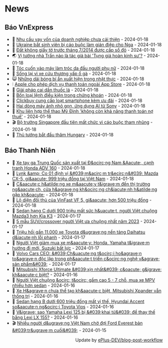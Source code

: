 # News

## Báo VnExpress
<!-- vnexpress:START -->
- 🚀 [Nhu cầu vay vốn của doanh nghiệp chưa cải thiện](https://vnexpress.net/nhu-cau-vay-von-cua-doanh-nghiep-chua-cai-thien-4702414.html) - 2024-01-18
- 🧰 [Ukraine bắt sinh viên bị cáo buộc làm gián điệp cho Nga](https://vnexpress.net/ukraine-bat-sinh-vien-bi-cao-buoc-lam-gian-diep-cho-nga-4702481.html) - 2024-01-18
- 🥰 [Đất không giấy tờ trước tháng 7/2014 được cấp sổ đỏ](https://vnexpress.net/dat-khong-giay-to-truoc-thang-7-2014-duoc-cap-so-do-4702445.html) - 2024-01-18
- 🌏 [Vị tướng nhà Trần nào là tác giả bài &#39;Tụng giá hoàn kinh sư&#39;?](https://vnexpress.net/vi-tuong-nha-tran-nao-la-tac-gia-bai-tung-gia-hoan-kinh-su-4702447.html) - 2024-01-18
- 🧐 [Tóc cuốn vào máy làm tróc da đầu người phụ nữ](https://vnexpress.net/toc-cuon-vao-may-lam-troc-da-dau-nguoi-phu-nu-4702411.html) - 2024-01-18
- 💫 [Sống lại vì xe cứu thương vấp ổ gà](https://vnexpress.net/song-lai-vi-xe-cuu-thuong-vap-o-ga-4702288.html) - 2024-01-18
- 😺 [Những dải bóng bí ẩn xuất hiện trong nhật thực](https://vnexpress.net/nhung-dai-bong-bi-an-xuat-hien-trong-nhat-thuc-4702094.html) - 2024-01-18
- 🕯 [Apple cho phép dịch vụ thanh toán ngoài App Store](https://vnexpress.net/apple-cho-phep-dich-vu-thanh-toan-ngoai-app-store-4702045.html) - 2024-01-18
- 💃 [Giải pháp cai dần thuốc lá](https://vnexpress.net/giai-phap-cai-dan-thuoc-la-4702469.html) - 2024-01-18
- 💂 [Bốn loại lệnh điều kiện trong chứng khoán](https://vnexpress.net/bon-loai-lenh-dieu-kien-trong-chung-khoan-4702255.html) - 2024-01-18
- 🎊 [Clickbuy cung cấp loạt smartphone kèm ưu đãi](https://vnexpress.net/clickbuy-cung-cap-loat-smartphone-kem-uu-dai-4701757.html) - 2024-01-18
- 🤠 [Hai dòng máy ảnh nhỏ gọn, ứng dụng AI từ Sony](https://vnexpress.net/hai-dong-may-anh-nho-gon-ung-dung-ai-tu-sony-4701740.html) - 2024-01-18
- 🌈 [Khu liên hợp thể thao Mỹ Đình &#39;không còn khả năng thanh toán nợ thuế&#39;](https://vnexpress.net/khu-lien-hop-the-thao-my-dinh-khong-con-kha-nang-thanh-toan-no-thue-4702460.html) - 2024-01-18
- 🎬 [Bộ trưởng Singapore đầu tiên mất chức vì cáo buộc tham nhũng](https://vnexpress.net/bo-truong-singapore-dau-tien-mat-chuc-vi-cao-buoc-tham-nhung-4702467.html) - 2024-01-18
- 🚀 [Thủ tướng bắt đầu thăm Hungary](https://vnexpress.net/thu-tuong-bat-dau-tham-hungary-4702476.html) - 2024-01-18<!-- vnexpress:END -->

## Báo Thanh Niên
<!-- thanhnien:START -->
- 🤠 [Xe tay ga Trung Quốc sản xuất tại Đ&amp;ocirc;ng Nam &amp;Aacute;, cạnh tranh Honda ADV 160](https://thanhnien.vn/xe-tay-ga-trung-quoc-san-xuat-tai-dong-nam-a-canh-tranh-honda-adv-160-185240118102945438.htm) - 2024-01-18
- 🥸 [Lynk &amp;amp; Co 01 định vị &amp;#039;m&amp;acirc;m tr&amp;ecirc;n&amp;#039; Mazda CX-5, gi&amp;aacute; 999 triệu đồng tại Việt Nam](https://thanhnien.vn/lynk-co-01-dinh-vi-mam-tren-mazda-cx-5-gia-999-trieu-dong-tai-viet-nam-185240114172029212.htm) - 2024-01-18
- 🌁 [C&amp;aacute;c h&amp;atilde;ng xe m&amp;aacute;y t&amp;igrave;m đến thị trường ng&amp;aacute;ch, cửa h&amp;agrave;ng kh&amp;ocirc;ng ch&amp;iacute;nh h&amp;atilde;ng gặp kh&amp;oacute;](https://thanhnien.vn/cac-hang-xe-may-tim-den-thi-truong-ngach-cua-hang-khong-chinh-hang-gap-kho-185240117212937561.htm) - 2024-01-18
- 🤡 [Lộ diện đối thủ của VinFast VF 5, gi&amp;aacute; hơn 500 triệu đồng](https://thanhnien.vn/lo-dien-doi-thu-cua-vinfast-vf-5-gia-hon-500-trieu-dong-185240118085411778.htm) - 2024-01-18
- 🎉 [Sedan hạng C dưới 900 triệu mất sức h&amp;uacute;t, người Việt chuộng Mazda3 hơn Kia K3](https://thanhnien.vn/sedan-hang-c-duoi-900-trieu-mat-suc-hut-nguoi-viet-chuong-mazda3-hon-kia-k3-185240114143816222.htm) - 2024-01-17
- 🎊 [5 mẫu SUV/crossover người Việt ưa chuộng nhất năm 2023](https://thanhnien.vn/5-mau-suv-crossover-nguoi-viet-ua-chuong-nhat-nam-2023-185240116045201698.htm) - 2024-01-17
- 🤠 [Triệu hồi gần 11.000 xe Toyota d&amp;ugrave;ng nền tảng Daihatsu d&amp;iacute;nh lỗi phanh](https://thanhnien.vn/trieu-hoi-gan-11000-xe-toyota-dung-nen-tang-daihatsu-dinh-loi-phanh-185240117103315326.htm) - 2024-01-17
- 💼 [Người Việt giảm mua xe m&amp;aacute;y: Honda, Yamaha t&amp;igrave;m hướng đi mới, Suzuki bất lực](https://thanhnien.vn/nguoi-viet-giam-mua-xe-may-honda-yamaha-tim-huong-di-moi-suzuki-bat-luc-185240116223557729.htm) - 2024-01-17
- 🐻 [Volvo Cars CEO: &amp;#039;Ch&amp;uacute;ng t&amp;ocirc;i ho&amp;agrave;n to&amp;agrave;n độc lập trong ph&amp;aacute;t triển c&amp;ocirc;ng nghệ v&amp;agrave; sản phẩm&amp;#039;](https://thanhnien.vn/volvo-cars-ceo-chung-toi-hoan-toan-doc-lap-trong-phat-trien-cong-nghe-va-san-pham-185240116204705354.htm) - 2024-01-17
- 🤔 [Mitsubishi Xforce Ultimate &amp;#039;xịn nhất&amp;#039; c&amp;oacute; g&amp;igrave; kh&amp;aacute;c biệt?](https://thanhnien.vn/mitsubishi-xforce-ultimate-xin-nhat-co-gi-khac-biet-185240110175107465.htm) - 2024-01-16
- 📝 [Người Việt chuộng &amp;ocirc; t&amp;ocirc; gầm cao 5 - 7 chỗ, mua xe MPV nhiều hơn sedan](https://thanhnien.vn/nguoi-viet-chuong-o-to-gam-cao-5-7-cho-mua-xe-mpv-nhieu-hon-sedan-185240115212302269.htm) - 2024-01-16
- 🥰 [Xe H&amp;agrave;n chưa thể tạo kh&amp;aacute;c biệt, Mitsubishi Xpander vẫn thống trị](https://thanhnien.vn/xe-han-chua-the-tao-khac-biet-mitsubishi-xpander-van-thong-tri-185240113154858344.htm) - 2024-01-16
- 🐲 [Sedan hạng B dưới 600 triệu đồng mất vị thế, Hyundai Accent so&amp;aacute;n ng&amp;ocirc;i Toyota Vios](https://thanhnien.vn/sedan-hang-b-duoi-600-trieu-dong-mat-vi-the-hyundai-accent-soan-ngoi-toyota-vios-185240113212529739.htm) - 2024-01-16
- 🎃 [V&amp;igrave; sao Yamaha Lexi 125 bị &amp;#039;khai tử&amp;#039; để thay thế bằng Lexi LX 155?](https://thanhnien.vn/vi-sao-yamaha-lexi-125-bi-khai-tu-de-thay-the-bang-lexi-lx-155-185240115221039437.htm) - 2024-01-16
- 🎬 [Nhiều người d&amp;ugrave;ng Việt Nam chờ đợi Ford Everest bản &amp;#039;tr&amp;ugrave;m cuối&amp;#039;](https://thanhnien.vn/nhieu-nguoi-dung-viet-nam-cho-doi-ford-everest-ban-trum-cuoi-185240113131256201.htm) - 2024-01-15<!-- thanhnien:END -->

<div align="right">
    Update by <a target="_blank" href="https://github.com/ePlus-DEV/blog-post-workflow">ePlus-DEV/blog-post-workflow</a>
</div>